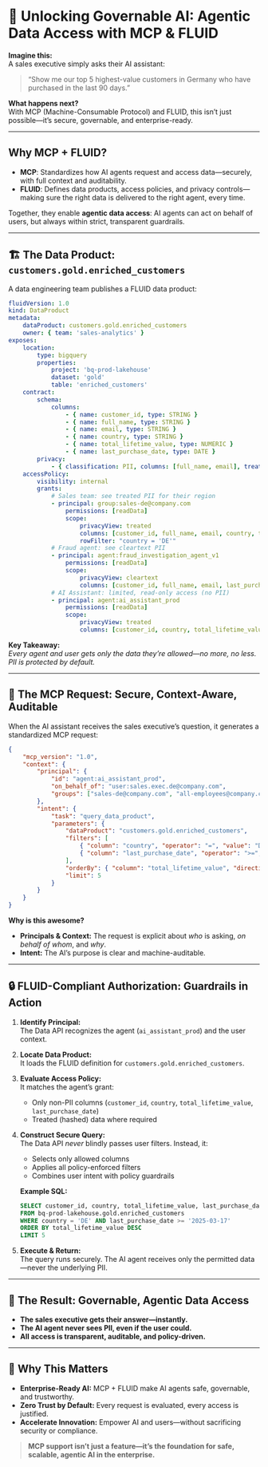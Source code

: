 # 🚀 Unlocking Governable AI: Agentic Data Access with MCP & FLUID

**Imagine this:**  
A sales executive simply asks their AI assistant:  
> “Show me our top 5 highest-value customers in Germany who have purchased in the last 90 days.”

**What happens next?**  
With MCP (Machine-Consumable Protocol) and FLUID, this isn’t just possible—it’s secure, governable, and enterprise-ready.

---

## Why MCP + FLUID?  
- **MCP**: Standardizes how AI agents request and access data—securely, with full context and auditability.
- **FLUID**: Defines data products, access policies, and privacy controls—making sure the right data is delivered to the right agent, every time.

Together, they enable **agentic data access**: AI agents can act on behalf of users, but always within strict, transparent guardrails.

---

## 🏗️ The Data Product: `customers.gold.enriched_customers`

A data engineering team publishes a FLUID data product:

```yaml
fluidVersion: 1.0
kind: DataProduct
metadata:
    dataProduct: customers.gold.enriched_customers
    owner: { team: 'sales-analytics' }
exposes:
    location:
        type: bigquery
        properties:
            project: 'bq-prod-lakehouse'
            dataset: 'gold'
            table: 'enriched_customers'
    contract:
        schema:
            columns:
                - { name: customer_id, type: STRING }
                - { name: full_name, type: STRING }
                - { name: email, type: STRING }
                - { name: country, type: STRING }
                - { name: total_lifetime_value, type: NUMERIC }
                - { name: last_purchase_date, type: DATE }
        privacy:
            - { classification: PII, columns: [full_name, email], treatment: { type: hashing } }
    accessPolicy:
        visibility: internal
        grants:
            # Sales team: see treated PII for their region
            - principal: group:sales-de@company.com
                permissions: [readData]
                scope:
                    privacyView: treated
                    columns: [customer_id, full_name, email, country, total_lifetime_value]
                    rowFilter: "country = 'DE'"
            # Fraud agent: see cleartext PII
            - principal: agent:fraud_investigation_agent_v1
                permissions: [readData]
                scope:
                    privacyView: cleartext
                    columns: [customer_id, full_name, email, last_purchase_date]
            # AI Assistant: limited, read-only access (no PII)
            - principal: agent:ai_assistant_prod
                permissions: [readData]
                scope:
                    privacyView: treated
                    columns: [customer_id, country, total_lifetime_value, last_purchase_date]
```

**Key Takeaway:**  
*Every agent and user gets only the data they’re allowed—no more, no less. PII is protected by default.*

---

## 🤖 The MCP Request: Secure, Context-Aware, Auditable

When the AI assistant receives the sales executive’s question, it generates a standardized MCP request:

```json
{
    "mcp_version": "1.0",
    "context": {
        "principal": {
            "id": "agent:ai_assistant_prod",
            "on_behalf_of": "user:sales.exec.de@company.com",
            "groups": ["sales-de@company.com", "all-employees@company.com"]
        },
        "intent": {
            "task": "query_data_product",
            "parameters": {
                "dataProduct": "customers.gold.enriched_customers",
                "filters": [
                    { "column": "country", "operator": "=", "value": "DE" },
                    { "column": "last_purchase_date", "operator": ">=", "value": "2025-03-17" }
                ],
                "orderBy": { "column": "total_lifetime_value", "direction": "DESC" },
                "limit": 5
            }
        }
    }
}
```

**Why is this awesome?**  
- **Principals & Context:** The request is explicit about *who* is asking, *on behalf of whom*, and *why*.
- **Intent:** The AI’s purpose is clear and machine-auditable.

---

## 🔒 FLUID-Compliant Authorization: Guardrails in Action

1. **Identify Principal:**  
     The Data API recognizes the agent (`ai_assistant_prod`) and the user context.

2. **Locate Data Product:**  
     It loads the FLUID definition for `customers.gold.enriched_customers`.

3. **Evaluate Access Policy:**  
     It matches the agent’s grant:
     - Only non-PII columns (`customer_id`, `country`, `total_lifetime_value`, `last_purchase_date`)
     - Treated (hashed) data where required

4. **Construct Secure Query:**  
     The Data API *never* blindly passes user filters. Instead, it:
     - Selects only allowed columns
     - Applies all policy-enforced filters
     - Combines user intent with policy guardrails

     **Example SQL:**
     ```sql
     SELECT customer_id, country, total_lifetime_value, last_purchase_date
     FROM bq-prod-lakehouse.gold.enriched_customers
     WHERE country = 'DE' AND last_purchase_date >= '2025-03-17'
     ORDER BY total_lifetime_value DESC
     LIMIT 5
     ```

5. **Execute & Return:**  
     The query runs securely. The AI agent receives only the permitted data—never the underlying PII.

---

## 🎯 The Result: Governable, Agentic Data Access

- **The sales executive gets their answer—instantly.**
- **The AI agent never sees PII, even if the user could.**
- **All access is transparent, auditable, and policy-driven.**

---

## 🌟 Why This Matters

- **Enterprise-Ready AI:** MCP + FLUID make AI agents safe, governable, and trustworthy.
- **Zero Trust by Default:** Every request is evaluated, every access is justified.
- **Accelerate Innovation:** Empower AI and users—without sacrificing security or compliance.

> **MCP support isn’t just a feature—it’s the foundation for safe, scalable, agentic AI in the enterprise.**
